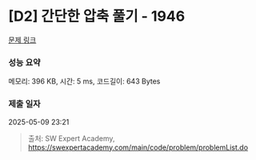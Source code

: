 # [D2] 간단한 압축 풀기 - 1946 

[문제 링크](https://swexpertacademy.com/main/code/problem/problemDetail.do?contestProbId=AV5PmkDKAOMDFAUq) 

### 성능 요약

메모리: 396 KB, 시간: 5 ms, 코드길이: 643 Bytes

### 제출 일자

2025-05-09 23:21



> 출처: SW Expert Academy, https://swexpertacademy.com/main/code/problem/problemList.do